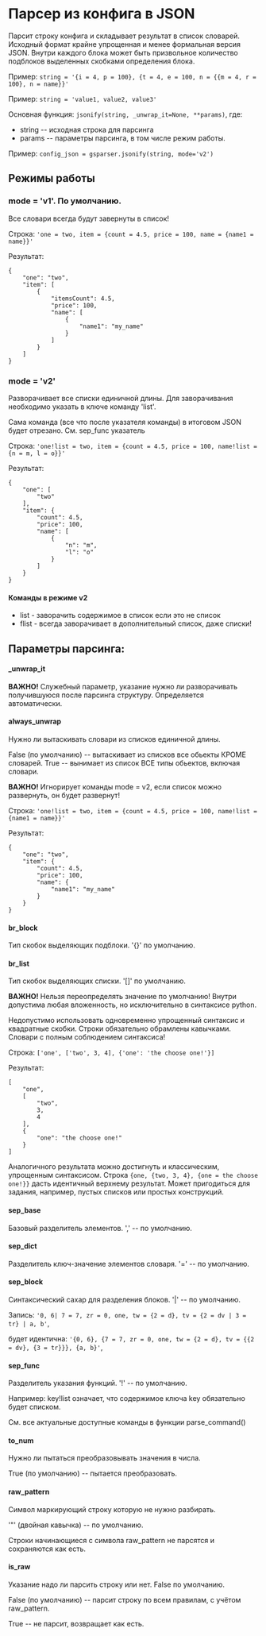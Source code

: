 # Парсер из конфига в JSON
Парсит строку конфига и складывает результат в список словарей. Исходный формат крайне упрощенная и менее формальная версия JSON. Внутри каждого блока может быть призвольное количество подблоков выделенных скобками определения блока.

Пример: ```string = '{i = 4, p = 100}, {t = 4, e = 100, n = {{m = 4, r = 100}, n = name}}'```

Пример: ```string = 'value1, value2, value3'```

Основная функция: ```jsonify(string, _unwrap_it=None, **params)```, где:

 * string -- исходная строка для парсинга
 * params -- параметры парсинга, в том числе режим работы.

Пример: ```config_json = gsparser.jsonify(string, mode='v2')```

## Режимы работы

### mode = 'v1'. По умолчанию.
Все словари всегда будут завернуты в список!

Строка: ```'one = two, item = {count = 4.5, price = 100, name = {name1 = name}}'```

Результат:
```
{
    "one": "two",
    "item": [
        {
            "itemsCount": 4.5,
            "price": 100,
            "name": [
                {
                    "name1": "my_name"
                }
            ]
        }
    ]
}
```
### mode = 'v2'
Разворачивает все списки единичной длины. Для заворачивания необходимо указать в ключе команду 'list'.

Сама команда (все что после указателя команды) в итоговом JSON будет отрезано. См. sep_func указатель

Строка: ```'one!list = two, item = {сount = 4.5, price = 100, name!list = {n = m, l = o}}'```

Результат:
```
{
    "one": [
        "two"
    ],
    "item": {
        "count": 4.5,
        "price": 100,
        "name": [
            {
                "n": "m",
                "l": "o"
            }
        ]
    }
}
```

#### Команды в режиме v2

 * list - заворачить содержимое в список если это не список
 * flist - всегда заворачивает в дополнительный список, даже списки!

## Параметры парсинга:

#### _unwrap_it
**ВАЖНО!** Служебный параметр, указание нужно ли разворачивать получившуюся после парсинга структуру. Определяется автоматически.

#### always_unwrap
Нужно ли вытаскивать словари из списков единичной длины.

False (по умолчанию) -- вытаскивает из списков все обьекты КРОМЕ словарей.
True -- вынимает из список ВСЕ типы обьектов, включая словари.

**ВАЖНО!** Игнорирует команды mode = v2, если список можно развернуть, он будет развернут!

Строка: ```'one!list = two, item = {count = 4.5, price = 100, name!list = {name1 = name}}'```

Результат:
```
{
    "one": "two",
    "item": {
        "count": 4.5,
        "price": 100,
        "name": {
            "name1": "my_name"
        }
    }
}
```
#### br_block
Тип скобок выделяющих подблоки. '{}' по умолчанию.

#### br_list
Тип скобок выделяющих списки. '[]' по умолчанию.

**ВАЖНО!** Нельзя переопределять значение по умолчанию!
Внутри допустима любая вложенность, но исключительно в синтаксисе python.

Недопустимо использовать одновременно упрощенный синтаксис и квадратные скобки. Строки обязательно обрамлены кавычками. Словари с полным соблюдением синтаксиса!

Строка: ```['one', ['two', 3, 4], {'one': 'the choose one!'}]```

Результат:
```
[
    "one",
    [
        "two",
        3,
        4
    ],
    {
        "one": "the choose one!"
    }
]
```
Аналогичного результата можно достигнуть и классическим, упрощенным синтаксисом. Строка ```{one, {two, 3, 4}, {one = the choose one!}}``` дасть идентичный верхнему результат. Может пригодиться для задания, например, пустых списков или простых конструкций.

#### sep_base
Базовый разделитель элементов. ',' -- по умолчанию.

#### sep_dict
Разделитель ключ-значение элементов словаря. '=' -- по умолчанию.

#### sep_block
Синтаксический сахар для разделения блоков. '|' -- по умолчанию.

Запись: ```'0, 6| 7 = 7, zr = 0, one, tw = {2 = d}, tv = {2 = dv | 3 = tr} | a, b'```,

будет идентична: ```'{0, 6}, {7 = 7, zr = 0, one, tw = {2 = d}, tv = {{2 = dv}, {3 = tr}}}, {a, b}'```,

#### sep_func
Разделитель указания функций. '!' -- по умолчанию.

Например: key!list означает, что содержимое ключа key обязательно будет списком.

См. все актуальные доступные команды в функции parse_command()

#### to_num
Нужно ли пытаться преобразовывать значения в числа.

True (по умолчанию) -- пытается преобразовать.

#### raw_pattern
Символ маркирующий строку которую не нужно разбирать.

'"' (двойная кавычка) -- по умолчанию. 

Строки начинающиеся с символа raw_pattern не парсятся и сохраняются как есть.

#### is_raw
Указание надо ли парсить строку или нет. False по умолчанию.

False (по умолчанию) -- парсит строку по всем правилам, с учётом raw_pattern.

True -- не парсит, возвращает как есть.
